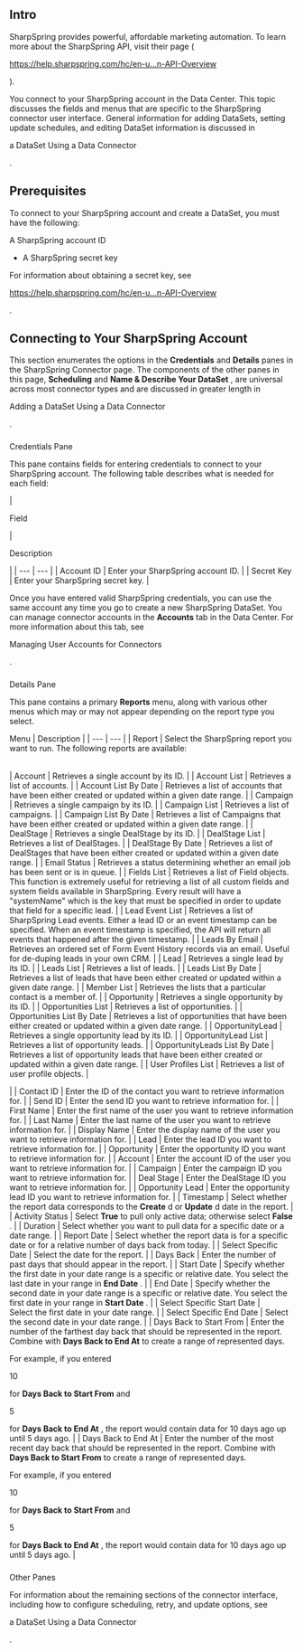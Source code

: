 

Intro
-------

SharpSpring provides powerful, affordable marketing automation. To learn more about the SharpSpring API, visit their page (

https://help.sharpspring.com/hc/en-u...n-API-Overview

).


 You connect to your SharpSpring account in the Data Center. This topic discusses the fields and menus that are specific to the SharpSpring connector user interface. General information for adding DataSets, setting update schedules, and editing DataSet information is discussed in

a DataSet Using a Data Connector

.


 Prerequisites
---------------

To connect to your SharpSpring account and create a DataSet, you must have the following:

 A SharpSpring account ID
* A SharpSpring secret key

For information about obtaining a secret key, see

https://help.sharpspring.com/hc/en-u...n-API-Overview

.


 Connecting to Your SharpSpring Account
----------------------------------------


 This section enumerates the options in the
 **Credentials**
 and
 **Details**
 panes in the SharpSpring Connector page. The components of the other panes in this page,
 **Scheduling**
 and
 **Name & Describe Your DataSet**
 , are universal across most connector types and are discussed in greater length in

Adding a DataSet Using a Data Connector

.


###

Credentials Pane


 This pane contains fields for entering credentials to connect to your SharpSpring account. The following table describes what is needed for each field:


|

Field

|

Description

|
| --- | --- |
|
 Account ID
  |
 Enter your SharpSpring account ID.
  |
|
 Secret Key
  |
 Enter your SharpSpring secret key.
  |


 Once you have entered valid SharpSpring credentials, you can use the same account any time you go to create a new SharpSpring DataSet. You can manage connector accounts in the
 **Accounts**
 tab in the Data Center. For more information about this tab, see

Managing User Accounts for Connectors

.


###
 Details Pane

This pane contains a primary
 **Reports**
 menu, along with various other menus which may or may not appear depending on the report type you select.


 Menu
  |
 Description
  |
| --- | --- |
|
 Report
  |
 Select the SharpSpring report you want to run. The following reports are available:


|  |  |
| --- | --- |
|
 Account
  |
 Retrieves a single account by its ID.
  |
|
 Account List
  |
 Retrieves a list of accounts.
  |
|
 Account List By Date
  |
 Retrieves a list of accounts that have been either created or updated within a given date range.
  |
|
 Campaign
  |
 Retrieves a single campaign by its ID.
  |
|
 Campaign List
  |
 Retrieves a list of campaigns.
  |
|
 Campaign List By Date
  |
 Retrieves a list of Campaigns that have been either created or updated within a given date range.
  |
|
 DealStage
  |
 Retrieves a single DealStage by its ID.
  |
|
 DealStage List
  |
 Retrieves a list of DealStages.
  |
|
 DealStage By Date
  |
 Retrieves a list of DealStages that have been either created or updated within a given date range.
  |
|
 Email Status
  |
 Retrieves a status determining whether an email job has been sent or is in queue.
  |
|
 Fields List
  |
 Retrieves a list of Field objects. This function is extremely useful for retrieving a list of all custom fields and system fields available in SharpSpring. Every result will have a "systemName" which is the key that must be specified in order to update that field for a specific lead.
  |
|
 Lead Event List
  |
 Retrieves a list of SharpSpring Lead events. Either a lead ID or an event timestamp can be specified. When an event timestamp is specified, the API will return all events that happened after the given timestamp.
  |
|
 Leads By Email
  |
 Retrieves an ordered set of Form Event History records via an email. Useful for de-duping leads in your own CRM.
  |
|
 Lead
  |
 Retrieves a single lead by its ID.
  |
|
 Leads List
  |
 Retrieves a list of leads.
  |
|
 Leads List By Date
  |
 Retrieves a list of leads that have been either created or updated within a given date range.
  |
|
 Member List
  |
 Retrieves the lists that a particular contact is a member of.
  |
|
 Opportunity
  |
 Retrieves a single opportunity by its ID.
  |
|
 Opportunities List
  |
 Retrieves a list of opportunities.
  |
|
 Opportunities List By Date
  |
 Retrieves a list of opportunities that have been either created or updated within a given date range.
  |
|
 OpportunityLead
  |
 Retrieves a single opportunity lead by its ID.
  |
|
 OpportunityLead List
  |
 Retrieves a list of opportunity leads.
  |
|
 OpportunityLeads List By Date
  |
 Retrieves a list of opportunity leads that have been either created or updated within a given date range.
  |
|
 User Profiles List
  |
 Retrieves a list of user profile objects.
  |


 |
|
 Contact ID
  |
 Enter the ID of the contact you want to retrieve information for.
  |
|
 Send ID
  |
 Enter the send ID you want to retrieve information for.
  |
|
 First Name
  |
 Enter the first name of the user you want to retrieve information for.
  |
|
 Last Name
  |
 Enter the last name of the user you want to retrieve information for.
  |
|
 Display Name
  |
 Enter the display name of the user you want to retrieve information for.
  |
|
 Lead
  |
 Enter the lead ID you want to retrieve information for.
  |
|
 Opportunity
  |
 Enter the opportunity ID you want to retrieve information for.
  |
|
 Account
  |
 Enter the account ID of the user you want to retrieve information for.
  |
|
 Campaign
  |
 Enter the campaign ID you want to retrieve information for.
  |
|
 Deal Stage
  |
 Enter the DealStage ID you want to retrieve information for.
  |
|
 Opportunity Lead
  |
 Enter the opportunity lead ID you want to retrieve information for.
  |
|
 Timestamp
  |
 Select whether the report data corresponds to the
 **Create**
 d or
 **Update**
 d date in the report.
  |
|
 Activity Status
  |
 Select
 **True**
 to pull only active data; otherwise select
 **False**
 .
  |
|
 Duration
  |
 Select whether you want to pull data for a specific date or a date range.
  |
|
 Report Date
  |
 Select whether the report data is for a specific date or for a relative number of days back from today.
  |
|
 Select Specific Date
  |
 Select the date for the report.
  |
|
 Days Back
  |
 Enter the number of past days that should appear in the report.
  |
|
 Start Date
  |
 Specify whether the first date in your date range is a specific or relative date. You select the last date in your range in
 **End Date**
 .
  |
|
 End Date
  |
 Specify whether the second date in your date range is a specific or relative date. You select the first date in your range in
 **Start Date**
 .
  |
|
 Select Specific Start Date
  |
 Select the first date in your date range.
  |
|
 Select Specific End Date
  |
 Select the second date in your date range.
  |
|
 Days Back to Start From
  |
 Enter the number of the farthest day back that should be represented in the report. Combine with
 **Days Back to End At**
 to create a range of represented days.


 For example, if you entered

10

for
 **Days Back to Start From**
 and

5

for
 **Days Back to End At**
 , the report would contain data for 10 days ago up until 5 days ago.
  |
|
 Days Back to End At
  |
 Enter the number of the most recent day back that should be represented in the report. Combine with
 **Days Back to Start From**
 to create a range of represented days.


 For example, if you entered

10

for
 **Days Back to Start From**
 and

5

for
 **Days Back to End At**
 , the report would contain data for 10 days ago up until 5 days ago.
  |


###
 Other Panes

For information about the remaining sections of the connector interface, including how to configure scheduling, retry, and update options, see

a DataSet Using a Data Connector

.

